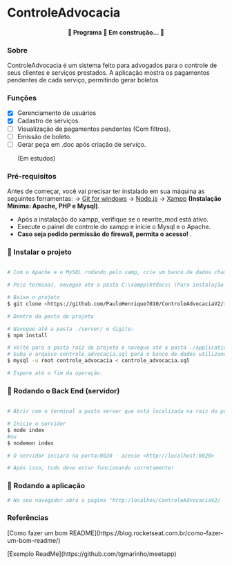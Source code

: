 # ControleAdvocacia

<h4 align="center"> 
	🚧  Programa  🚀 Em construção...  🚧
</h4>

### Sobre
<p> ControleAdvocacia é um sistema feito para advogados para o controle de seus clientes e serviços prestados. A aplicação mostra os pagamentos pendentes de cada serviço, permitindo gerar boletos</p>

### Funções

- [x] Gerenciamento de usuários
- [x] Cadastro de serviços.
- [ ] Visualização de pagamentos pendentes (Com filtros).
- [ ] Emissão de boleto.
- [ ] Gerar peça em .doc após criação de serviço. <p sytle="red">(Em estudos)</p>

### Pré-requisitos

Antes de começar, você vai precisar ter instalado em sua máquina as seguintes ferramentas:
-> [Git for windows](https://git-scm.com)
-> [Node.js](https://nodejs.org/en/)
-> [Xampp](https://www.apachefriends.org/) <b>(Instalação Mínima: Apache, PHP e Mysql)</b>.
- Após a instalação do xampp, verifique se o rewrite_mod está ativo.
- Execute o painel de controle do xampp e inicie o Mysql e o Apache.
- <b> Caso seja pedido permissão do firewall, permita o acesso! </b>.

### 🎲 Instalar o projeto

```bash

# Com o Apache e o MySQL rodando pelo xamp, crie um banco de dados chamado "controle_advocacia". Mais a frente será efetuado a restauração do backup!

# Pelo terminal, navegue até a pasta C:\xampp\htdocs\ (Para instalação do xampp no windows)

# Baixe o projeto
$ git clone <https://github.com/PauloHenrique7010/ControleAdvocaciaV2/>

# Dentro da pasta do projeto

# Navegue até a pasta ./server/ e digite:
$ npm install

# Volte para a pasta raiz do projeto e navegue até a pasta ./application/outros/
# Suba o arquivo controle_advocacia.sql para o banco de dados utilizando o comando
$ mysql -u root controle_advocacia < controle_advocacia.sql

# Espere até o fim da operação.
```


### 🎲 Rodando o Back End (servidor)

```bash

# Abrir com o terminal a pasta server que está localizada na raiz do projeto 

# Inicie o servidor
$ node index
#ou
$ nodemon index

# O servidor inciará na porta:8020 - acesse <http://localhost:8020>

# Após isso, tudo deve estar funcionando corretamente!
```
### 🎲 Rodando a aplicação 
```bash
# No seu navegador abra a pagina "http:/localhos/ControleAdvocaciaV2/
```


### Referências
<p>[Como fazer um bom README](https://blog.rocketseat.com.br/como-fazer-um-bom-readme/)</p>
<p>[Exemplo ReadMe](https://github.com/tgmarinho/meetapp)</p>

